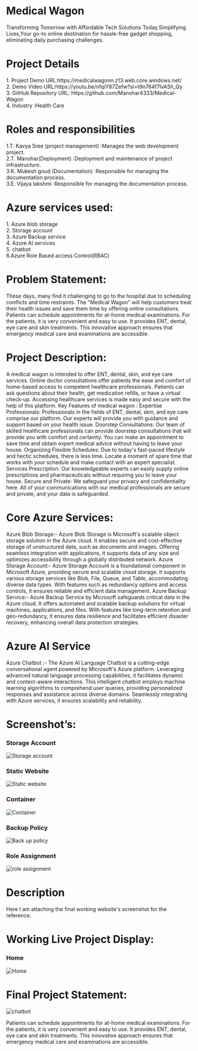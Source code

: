 <h1>Medical Wagon</h1>
Transforming Tomorrow with Affordable Tech Solutions Today.Simplifying Lives,Your go-to online destination for hassle-free gadget shopping, eliminating daily purchasing challenges.
<h1>Project Details</h1>
1.	Project Demo URL:https://medicalwagonn.z13.web.core.windows.net/  <br>
2.	Demo Video URL:https://youtu.be/nfqiY87Zefw?si=t9n764f7lvASh_Qy  <br>
3.	GitHub Repository URL:  https://github.com/Manohar4333/Medical-Wagon <br>
4.	Industry :Health Care<br> 
<h1> Roles and responsibilities</h1>
1.T. Kavya Sree (project management)                 :Manages the web development project.<br>
2.T. Manohar(Deployment)      :Deployment and maintenance of  project infrastructure.<br>
3.K. Mukesh goud (Documentation)       :Responsible for managing the documentation process.<br>
3.E. Vijaya lakshmi      :Responsible for managing the documentation process.<br>

<h1>Azure services used:</h1>
1.	Azure blob storage<br>
2.	Storage account<br>
3.	Azure Backup service<br>
4.	Azure AI services<br>
5.	chatbot<br>
6.Azure Role Based access Control(RBAC)

<h1>Problem Statement:</h1>
These days, many find it challenging to go to the hospital due to scheduling conflicts and time restraints. The "Medical Wagon" will help customers treat their health issues and save them time by offering online consultations. Patients can schedule appointments for at-home medical examinations. For the patients, it is very convenient and easy to use. It provides ENT, dental, eye care and skin treatments. This innovative approach ensures that emergency medical care and examinations are accessible.

<h1>Project Description:</h1>
A medical wagon is intended to offer ENT, dental, skin, and eye care services. Online doctor consultations offer patients the ease and comfort of home-based access to competent healthcare professionals. Patients can ask questions about their health, get medication refills, or have a virtual check-up. Accessing healthcare services is made easy and secure with the help of this platform.
Key Features of medical wagon :
Expertise Professionals: Professionals in the fields of ENT, dental, skin, and eye care comprise our platform. Our experts will provide you with guidance and support based on your health issue.
Doorstep Consultations: Our team of skilled healthcare professionals can provide doorstep consultations that will provide you with comfort and certainty. You can make an appointment to save time and obtain expert medical advice without having to leave your house.
Organizing Flexible Schedules:  Due to today's fast-paced lifestyle and hectic schedules, there is less time. Locate a moment of spare time that works with your schedule and make contact with an expert specialist.
Services Prescription: Our knowledgeable experts can easily supply online prescriptions and pharmaceuticals without requiring you to leave your house.
Secure and Private: We safeguard your privacy and confidentiality here. All of your communications with our medical professionals are secure and private, and your data is safeguarded.
<h1>Core Azure Services:</h1>
Azure Blob Storage:- Azure Blob Storage is Microsoft's scalable object storage solution in the Azure cloud. It enables secure and cost-effective storage of unstructured data, such as documents and images. Offering seamless integration with applications, it supports data of any size and optimizes accessibility through a globally distributed network. 
Azure Storage Account:- Azure Storage Account is a foundational component in Microsoft Azure, providing secure and scalable cloud storage. It supports various storage services like Blob, File, Queue, and Table, accommodating diverse data types. With features such as redundancy options and access controls, it ensures reliable and efficient data management.
 Azure Backup Service:- Azure Backup Service by Microsoft safeguards critical data in the Azure cloud. It offers automated and scalable backup solutions for virtual machines, applications, and files. With features like long-term retention and geo-redundancy, it ensures data resilience and facilitates efficient disaster recovery, enhancing overall data protection strategies.
<h1>Azure AI Service</h1>
Azure Chatbot :- The Azure AI Language Chatbot is a cutting-edge conversational agent powered by Microsoft's Azure platform. Leveraging advanced natural language processing capabilities, it facilitates dynamic and context-aware interactions. This intelligent chatbot employs machine learning algorithms to comprehend user queries, providing personalized responses and assistance across diverse domains. Seamlessly integrating with Azure services, it ensures scalability and reliability.



<h1>Screenshot’s:</h1>

<h3>Storage Account</h3> 
<img src="https://github.com/Manohar4333/Medical-Wagon/blob/main/Deployment_AI.jpeg" alt="Storage account"/>

<h3>Static Website</h3> 
<img src="https://github.com/Manohar4333/Medical-Wagon/blob/main/Home_page.jpeg" alt="Static website"/>

<h3>Container</h3> 
<img src="https://github.com/Manohar4333/Medical-Wagon/blob/main/blob_files.jpeg" alt="Container"/>


<h3>Backup Policy</h3> 
<img src="https://github.com/Manohar4333/Medical-Wagon/blob/main/backup.jpeg" alt="Back up policy"/>

<h3>Role Assignment</h3> 
<img src="https://github.com/Manohar4333/Medical-Wagon/blob/main/Role%20assignments.jpeg" alt="role assignment"/>


<h1>Description</h1>
Here I am attaching the final working website's screenshot for the reference.
<h1>Working Live Project Display:</h1>
<h3>Home</h3> 
<img src="https://github.com/Manohar4333/Medical-Wagon/blob/main/Home_page.jpeg" alt="Home"/>



<h1>Final Project Statement:</h1>
<img src="C:\Users\venkateswarlu\OneDrive\Music\Chatbot.png" alt="chatbot"/>


Patients can schedule appointments for at-home medical examinations. For the patients, it is very convenient and easy to use. It provides ENT, dental, eye care and skin treatments. This innovative approach ensures that emergency medical care and examinations are accessible.
